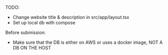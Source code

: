 TODO:
- Change website title & description in src/app/layout.tsx
- Set up local db with compose

Before submission:
- Make sure that the DB is either on AWS or uses a docker image, NOT A DB ON THE HOST